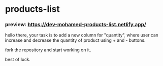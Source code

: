 # products-list

### preview: https://dev-mohamed-products-list.netlify.app/

hello there, your task is to add a new column for "quantity", where user can increase and decrease the quantity of product using + and - buttons.

fork the repository and start working on it.

best of luck.
